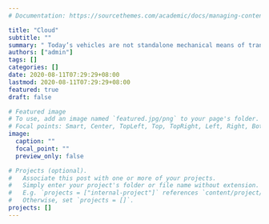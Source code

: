 ```yaml
---
# Documentation: https://sourcethemes.com/academic/docs/managing-content/

title: "Cloud"
subtitle: ""
summary: " Today’s vehicles are not standalone mechanical means of transportation, rather also have some form of computing and communication capabilities. These capabilities are being advanced and powerful day-by-day enabled via the growing number of embedded system components attached towards intelligent automation of vehicles. Thus, the vehicles can be considered as on the move computing systems. Towards this end, in this project, we propose an innovative idea “Big Traffic Data-centric Vehicular Fog Computing Framework for Smart Cities”. Basically, the idea is to harness the computing capability of a geographically close group of vehicles such as at parking space near offices, shopping centres, train stations, residential areas, and at on-road junction points (see below Figure, vehicular fogs or fog banks (FB))."
authors: ["admin"]
tags: []
categories: []
date: 2020-08-11T07:29:29+08:00
lastmod: 2020-08-11T07:29:29+08:00
featured: true
draft: false

# Featured image
# To use, add an image named `featured.jpg/png` to your page's folder.
# Focal points: Smart, Center, TopLeft, Top, TopRight, Left, Right, BottomLeft, Bottom, BottomRight.
image:
  caption: ""
  focal_point: ""
  preview_only: false

# Projects (optional).
#   Associate this post with one or more of your projects.
#   Simply enter your project's folder or file name without extension.
#   E.g. `projects = ["internal-project"]` references `content/project/deep-learning/index.md`.
#   Otherwise, set `projects = []`.
projects: []
---
```

